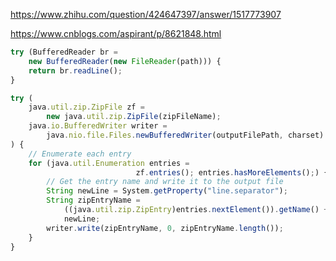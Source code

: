 https://www.zhihu.com/question/424647397/answer/1517773907

https://www.cnblogs.com/aspirant/p/8621848.html

```javascript
try (BufferedReader br =
    new BufferedReader(new FileReader(path))) {
    return br.readLine();
}
```



```javascript
try (
    java.util.zip.ZipFile zf =
        new java.util.zip.ZipFile(zipFileName);
    java.io.BufferedWriter writer =
        java.nio.file.Files.newBufferedWriter(outputFilePath, charset)
) {
    // Enumerate each entry
    for (java.util.Enumeration entries =
                            zf.entries(); entries.hasMoreElements();) {
        // Get the entry name and write it to the output file
        String newLine = System.getProperty("line.separator");
        String zipEntryName =
            ((java.util.zip.ZipEntry)entries.nextElement()).getName() +
            newLine;
        writer.write(zipEntryName, 0, zipEntryName.length());
    }
}
```

